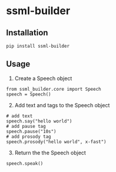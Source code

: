 # ssml-builder

## Installation

```
pip install ssml-builder
```

## Usage

1. Create a Speech object

```
from ssml_builder.core import Speech
speech = Speech()
```

2. Add text and tags to the Speech object

```
# add text
speech.say("hello world")
# add pause tag
speech.pause("10s")
# add prosody tag
speech.prosody("hello world", x-fast")
```

3. Return the the Speech object
```
speech.speak()
```


